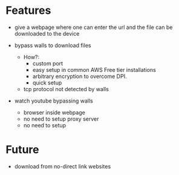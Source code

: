 # Features

- give a webpage where one can enter the url and the file can be downloaded to the device
- bypass walls to download files
    - How?:
        - custom port
        - easy setup in common AWS Free tier installations
        - arbitrary encryption to overcome DPI.
        - quick setup
	- tcp protocol not detected by walls

- watch youtube bypassing walls
	- browser inside webpage
	- no need to setup proxy server
	- no need to setup

# Future
- download from no-direct link websites
